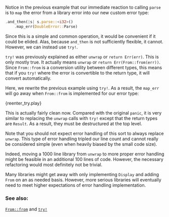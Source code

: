 Notice in the previous example that our immediate reaction to calling 
`parse` is to `map` the error from a library error into our new custom 
error type:

```rust
.and_then(|s| s.parse::<i32>()
    .map_err(DoubleError::Parse)
```

Since this is a simple and common operation, it would be convenient if it 
could be elided. Alas, because `and_then` is not sufficiently flexible, it 
cannot. However, we can instead use `try!`.

`try!` was previously explained as either `unwrap` or `return Err(err)`. 
This is only mostly true. It actually means `unwrap` or 
`return Err(From::from(err))`. Since `From::from` is a conversion utility 
between different types, this means that if you `try!` where the error is 
convertible to the return type, it will convert automatically.

Here, we rewrite the previous example using `try!`. As a result, the 
`map_err` will go away when `From::from` is implemented for our error type:

{reenter_try.play}

This is actually fairly clean now. Compared with the original `panic`, it 
is very similar to replacing the `unwrap` calls with `try!` except that the 
return types are `Result`. As a result, they must be destructured at the 
top level.

Note that you should not expect error handling of this sort to always 
replace `unwrap`. This type of error handling tripled our line count and 
cannot really be considered simple (even when heavily biased by the small 
code size).

Indeed, moving a 1000 line library from `unwrap` to more proper error 
handling might be feasible in an additional 100 lines of code. However, the 
necessary refactoring would most definitely not be trivial.

Many libraries might get away with only implementing `Display` and 
adding `From` on an as needed basis. However, more serious libraries will 
eventually need to meet higher expectations of error handling implementation.

### See also:

[`From::from`][from] and [`try!`][try]

[from]: http://doc.rust-lang.org/std/convert/trait.From.html
[try]: http://doc.rust-lang.org/std/macro.try!.html
